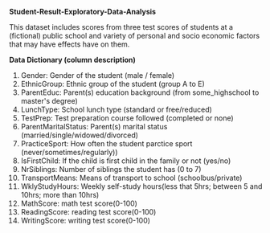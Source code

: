  **Student-Result-Exploratory-Data-Analysis**

This dataset includes scores from three test scores of students at a (fictional) public school and variety of personal and socio economic factors that may have effects have on them. 

**Data Dictionary (column description)**
1. Gender: Gender of the student (male / female)
2. EthnicGroup: Ethnic group of the student (group A to E)
3. ParentEduc: Parent(s) education background (from some_highschool to master's degree)
4. LunchType: School lunch type (standard or free/reduced)
5. TestPrep: Test preparation course followed (completed or none)
6. ParentMaritalStatus: Parent(s) marital status (married/single/widowed/divorced)
7. PracticeSport: How often the student parctice sport (never/sometimes/regularly))
8. IsFirstChild: If the child is first child in the family or not (yes/no)
9. NrSiblings: Number of siblings the student has (0 to 7)
10. TransportMeans: Means of transport to school (schoolbus/private)
11. WklyStudyHours: Weekly self-study hours(less that 5hrs; between 5 and 10hrs; more than 10hrs)
12. MathScore: math test score(0-100)
13. ReadingScore: reading test score(0-100)
14. WritingScore: writing test score(0-100)
